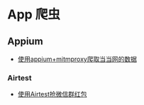 # App 爬虫

## Appium

* [使用appium+mitmproxy爬取当当网的数据](./dangdang/)



### Airtest

* [使用Airtest抢微信群红包](./抢红包/)

